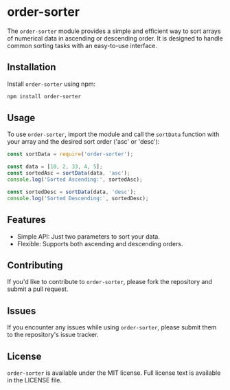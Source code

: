 # order-sorter

The `order-sorter` module provides a simple and efficient way to sort arrays of numerical data in ascending or descending order. It is designed to handle common sorting tasks with an easy-to-use interface.

## Installation

Install `order-sorter` using npm:

```bash
npm install order-sorter
```

## Usage

To use `order-sorter`, import the module and call the `sortData` function with your array and the desired sort order ('asc' or 'desc'):

```javascript
const sortData = require('order-sorter');

const data = [10, 2, 33, 4, 5];
const sortedAsc = sortData(data, 'asc');
console.log('Sorted Ascending:', sortedAsc);

const sortedDesc = sortData(data, 'desc');
console.log('Sorted Descending:', sortedDesc);
```

## Features

- Simple API: Just two parameters to sort your data.
- Flexible: Supports both ascending and descending orders.

## Contributing

If you'd like to contribute to `order-sorter`, please fork the repository and submit a pull request.

## Issues

If you encounter any issues while using `order-sorter`, please submit them to the repository's issue tracker.

## License

`order-sorter` is available under the MIT license. Full license text is available in the LICENSE file.
